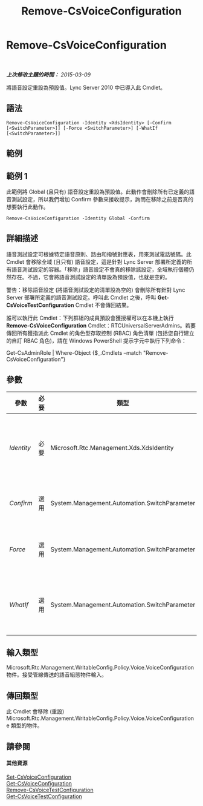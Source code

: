 ﻿---
title: Remove-CsVoiceConfiguration
TOCTitle: Remove-CsVoiceConfiguration
ms:assetid: 9b173dde-fa8e-4966-aa58-deff34625560
ms:mtpsurl: https://technet.microsoft.com/zh-tw/library/Gg398804(v=OCS.15)
ms:contentKeyID: 49291782
ms.date: 08/10/2015
mtps_version: v=OCS.15
ms.translationtype: HT
---

# Remove-CsVoiceConfiguration

 

_**上次修改主題的時間：** 2015-03-09_

將語音設定重設為預設值。Lync Server 2010 中已導入此 Cmdlet。

## 語法

    Remove-CsVoiceConfiguration -Identity <XdsIdentity> [-Confirm [<SwitchParameter>]] [-Force <SwitchParameter>] [-WhatIf [<SwitchParameter>]]

## 範例

## 範例 1

此範例將 Global (且只有) 語音設定重設為預設值。此動作會刪除所有已定義的語音測試設定，所以我們增加 Confirm 參數來接收提示，詢問在移除之前是否真的想要執行此動作。

    Remove-CsVoiceConfiguration -Identity Global -Confirm

## 詳細描述

語音測試設定可根據特定語音原則、路由和撥號對應表，用來測試電話號碼。此 Cmdlet 會移除全域 (且只有) 語音設定，這是針對 Lync Server 部署所定義的所有語音測試設定的容器。「移除」語音設定不會真的移除該設定，全域執行個體仍然存在。不過，它會將語音測試設定的清單設為預設值，也就是空的。

警告：移除語音設定 (將語音測試設定的清單設為空的) 會刪除所有針對 Lync Server 部署所定義的語音測試設定。呼叫此 Cmdlet 之後，呼叫 **Get-CsVoiceTestConfiguration** Cmdlet 不會傳回結果。

誰可以執行此 Cmdlet：下列群組的成員預設會獲授權可以在本機上執行 **Remove-CsVoiceConfiguration** Cmdlet：RTCUniversalServerAdmins。若要傳回所有獲指派此 Cmdlet 的角色型存取控制 (RBAC) 角色清單 (包括您自行建立的自訂 RBAC 角色)，請在 Windows PowerShell 提示字元中執行下列命令：

Get-CsAdminRole | Where-Object {$\_.Cmdlets –match "Remove-CsVoiceConfiguration"}

## 參數


<table>
<colgroup>
<col style="width: 25%" />
<col style="width: 25%" />
<col style="width: 25%" />
<col style="width: 25%" />
</colgroup>
<thead>
<tr class="header">
<th>參數</th>
<th>必要</th>
<th>類型</th>
<th>說明</th>
</tr>
</thead>
<tbody>
<tr class="odd">
<td><p><em>Identity</em></p></td>
<td><p>必要</p></td>
<td><p>Microsoft.Rtc.Management.Xds.XdsIdentity</p></td>
<td><p>要移除之語音設定的範圍。這個值必須是 Global。</p></td>
</tr>
<tr class="even">
<td><p><em>Confirm</em></p></td>
<td><p>選用</p></td>
<td><p>System.Management.Automation.SwitchParameter</p></td>
<td><p>在執行命令前先提示確認。</p></td>
</tr>
<tr class="odd">
<td><p><em>Force</em></p></td>
<td><p>選用</p></td>
<td><p>System.Management.Automation.SwitchParameter</p></td>
<td><p>隱藏變更前所顯示的確認提示。</p></td>
</tr>
<tr class="even">
<td><p><em>WhatIf</em></p></td>
<td><p>選用</p></td>
<td><p>System.Management.Automation.SwitchParameter</p></td>
<td><p>說明執行命令時若不實際執行命令的後果。</p></td>
</tr>
</tbody>
</table>


## 輸入類型

Microsoft.Rtc.Management.WritableConfig.Policy.Voice.VoiceConfiguration 物件。接受管線傳送的語音組態物件輸入。

## 傳回類型

此 Cmdlet 會移除 (重設) Microsoft.Rtc.Management.WritableConfig.Policy.Voice.VoiceConfiguratione 類型的物件。

## 請參閱

#### 其他資源

[Set-CsVoiceConfiguration](set-csvoiceconfiguration.md)  
[Get-CsVoiceConfiguration](get-csvoiceconfiguration.md)  
[Remove-CsVoiceTestConfiguration](remove-csvoicetestconfiguration.md)  
[Get-CsVoiceTestConfiguration](get-csvoicetestconfiguration.md)

